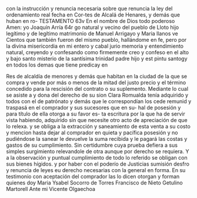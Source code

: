 con la instrucción y renuncia necesaria sobre que renuncia la ley del ordenamiento real fecha en Cor-tes de Alcalá de Henares, y demás que huban en ro-
TESTAMENTO
63v En el nombre de Dios todo poderoso Amen: yo Joaquín Arría
64r go natural y vecino del pueblo de Lloto hijo legítimo y
de legítimo matrimonio de Manuel Arrigayo y Maria llanos ve
Cientos que también fueron del mismo pueblo, hallándome en fe, pero por la divina misericordia en mi entero y cabal jurio memoria y entendimiento natural, creyendo y confesando como firmemente creo y confeso en el alto y bajo santo misterio de la santísima trinidad padre hijo y est
pintu santogy en todos los demas que tiene predicay en

Res de alcaldía de menores y demás que habitan en la ciudad de la que se compra y vende por más o menos de la mitad del justo precio y el término concedido para la rescisión del contrato o su suplemento. Mediante lo cual se asiste a y dona del derecho de su sion
Clara Romualda tenía adquirido y todos con el de patrónato y demás que le correspondían los cede remunid
y traspasá en el comprador y sus sucesores que en su-
hal de posesión y para título de ella otorga a su favor es-
ta escritura por la que ha de servir vista habiendo, adquirido sin
que necesite otro acto de apreciación de que lo relexa.
y se obliga a la extracción y saneamiento de esta venta a su costo y mencion hasta dejar al comprador en quieta y pacífica posesión y no pudiéndose la sanear le devuelve la suma recibida y le pagará las costas y gastos de su cumplimiento.
Sin certidumbre cuya prueba defiera a sus simples surgimiento relevandole de otra aunque por derecho se requiera. Y a la observación y puntual cumplimiento de todo lo referido se obligan con sus bienes hígidos.
y por haber con el poderío de Justicias sumisión desfro y renuncia de leyes eu derecho necesarias con la general en forma. En su testimonio con aceptación del comprador las lo dicen otorgan y forman quienes doy
Maria Ysabel Socorro de Torres
Francisco de Nieto
Getulino Martorell
Ante mi
Vicente Olgaechoa